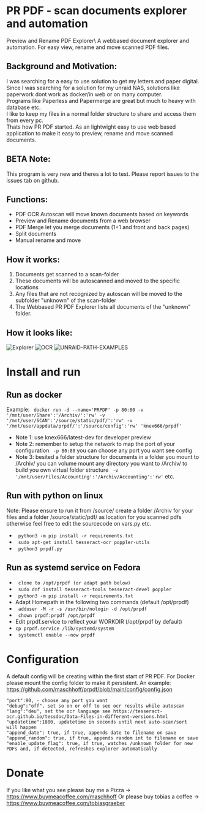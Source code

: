 # PR PDF - scan documents explorer and automation 
Preview and Rename PDF Explorer\ A webbased document explorer and automation. For easy view, rename and move scanned PDF files.
  
## Background and Motivation:  
I was searching for a easy to use solution to get my letters and paper digital.  
Since I was searching for a solution for my unraid NAS, solutions like paperwork dont work as docker/in web or on many computer.  
Programs like Paperless and Papermerge are great but much to heavy with database etc.  
I like to keep my files in a normal folder structure to share and access them from every pc.  
Thats how PR PDF started. As an lightwight easy to use web based application to make it easy to preview, rename and move scanned documents.  
  
## BETA Note:  
This program is very new and theres a lot to test. Please report issues to the issues tab on github.

## Functions:
* PDF OCR Autoscan will move known documents based on keywords
* Preview and Rename documents from a web browser
* PDF Merge let you merge documents (1+1 and front and back pages)
* Split documents 
* Manual rename and move

## How it works:
1. Documents get scanned to a scan-folder 
2. These documents will be autoscanned and moved to the specific locations
3. Any files that are not recognized by autoscan will be moved to the subfolder "unknown" of the scan-folder
4. The Webbased PR PDF Explorer lists all documents of the "unknown" folder.

## How it looks like:

![Explorer](https://i.ibb.co/b723gYv/Explorer.jpg)
![OCR](https://i.ibb.co/JQb8Frf/OCR.jpg)
![UNRAID-PATH-EXAMPLES](https://ibb.co/WWN4XJqP)


# Install and run

## Run as docker

Example:
` docker run -d --name='PRPDF' -p 80:80 -v '/mnt/user/Share':'/Archiv/':'rw' -v '/mnt/user/SCAN':'/source/static/pdf/':'rw' -v '/mnt/user/appdata/prpdf/':'/source/config':'rw' 'knex666/prpdf'`

* Note 1: use knex666/latest-dev for developer preview
* Note 2: remember to setup the network to map the port of your configuration ` -p 80:80` you can choose any port you want see config
* Note 3: besited a folder structure for documents in a folder you mount to /Archiv/ you can volume mount any directory you want to /Archiv/ to build you own virtual folder structure
` -v '/mnt/user/Files/Accounting':'/Archiv/Accounting':'rw'` etc.

## Run with python on linux
Note: Please ensure to run it from /source/ 
create a folder /Archiv for your files 
and a folder /source/static/pdf/ as location for you scanned pdfs
otherwise feel free to edit the sourcecode on vars.py etc.

* ` python3 -m pip install -r requirements.txt`
* ` sudo apt-get install tesseract-ocr poppler-utils`
* ` python3 prpdf.py`

## Run as systemd service on Fedora
* ` clone to /opt/prpdf (or adapt path below)`
* ` sudo dnf install tesseract-tools tesseract-devel poppler`
* ` python3 -m pip install -r requirements.txt`
* Adapt Homepath in the following two commands (default /opt/prpdf) 
* ` adduser -M -r -s /usr/bin/nologin -d /opt/prpdf`
* ` chown prpdf:prpdf /opt/prpdf`
* Edit prpdf.service to reflect your WORKDIR (/opt/prpdf by default)
* ` cp prpdf.service /lib/systemd/system `
* ` systemctl enable --now prpdf`

# Configuration
A default config will be creating within the first start of PR PDF.
For Docker please mount the config folder to make it persistent.
An example: https://github.com/maschhoff/prpdf/blob/main/config/config.json

    "port":80, - choose any port you want
    "debug":"off", set so on or off to see ocr results while autoscan
    "lang":"deu", set the ocr language see https://tesseract-ocr.github.io/tessdoc/Data-Files-in-different-versions.html
    "updatetime":1800, updatetime in seconds until next auto-scan/sort will happen
    "append_date": true, if true, appends date to filename on save
    "append_random": true, if true, appends random int to filename on save
    "enable_update_flag": true, if true, watches /unknown folder for new PDFs and, if detected, refreshes explorer automatically

# Donate
If you like what you see please buy me a Pizza -> https://www.buymeacoffee.com/maschhoff 
Or please buy tobias a coffee -> https://www.buymeacoffee.com/tobiasgraeber


